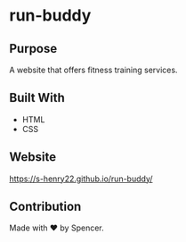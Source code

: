 # run-buddy

## Purpose
A website that offers fitness training services.

## Built With
* HTML
* CSS

## Website
https://s-henry22.github.io/run-buddy/

## Contribution
Made with ❤️ by Spencer.
